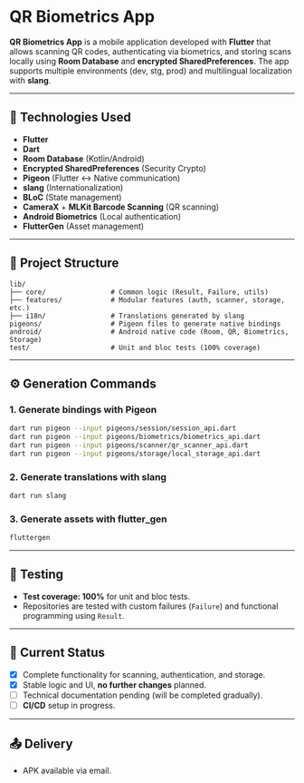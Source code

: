 # QR Biometrics App

**QR Biometrics App** is a mobile application developed with **Flutter** that allows scanning QR codes, authenticating via biometrics, and storing scans locally using **Room Database** and **encrypted SharedPreferences**. The app supports multiple environments (dev, stg, prod) and multilingual localization with **slang**.

---

## 📱 Technologies Used

- **Flutter**
- **Dart**
- **Room Database** (Kotlin/Android)
- **Encrypted SharedPreferences** (Security Crypto)
- **Pigeon** (Flutter ↔ Native communication)
- **slang** (Internationalization)
- **BLoC** (State management)
- **CameraX** + **MLKit Barcode Scanning** (QR scanning)
- **Android Biometrics** (Local authentication)
- **FlutterGen** (Asset management)

---

## 📂 Project Structure

```
lib/
├── core/                # Common logic (Result, Failure, utils)
├── features/            # Modular features (auth, scanner, storage, etc.)
├── i18n/                # Translations generated by slang
pigeons/                 # Pigeon files to generate native bindings
android/                 # Android native code (Room, QR, Biometrics, Storage)
test/                    # Unit and bloc tests (100% coverage)
```

---

## ⚙️ Generation Commands

### 1. Generate bindings with Pigeon

```bash
dart run pigeon --input pigeons/session/session_api.dart
dart run pigeon --input pigeons/biometrics/biometrics_api.dart
dart run pigeon --input pigeons/scanner/qr_scanner_api.dart
dart run pigeon --input pigeons/storage/local_storage_api.dart
```

### 2. Generate translations with slang

```bash
dart run slang
```

### 3. Generate assets with flutter_gen

```bash
fluttergen
```

---

## 🧪 Testing

- **Test coverage: 100%** for unit and bloc tests.
- Repositories are tested with custom failures (`Failure`) and functional programming using `Result`.

---

## 🚧 Current Status

- [x] Complete functionality for scanning, authentication, and storage.
- [x] Stable logic and UI, **no further changes** planned.
- [ ] Technical documentation pending (will be completed gradually).
- [ ] **CI/CD** setup in progress.

---

## 📤 Delivery

- APK available via email.